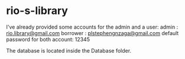 # rio-s-library
I've already provided some accounts for the admin and a user:
admin : rio.library@gmail.com 
borrower : plstephengnzaga@gmail.com
default password for both account: 12345

The database is located inside the Database folder.
